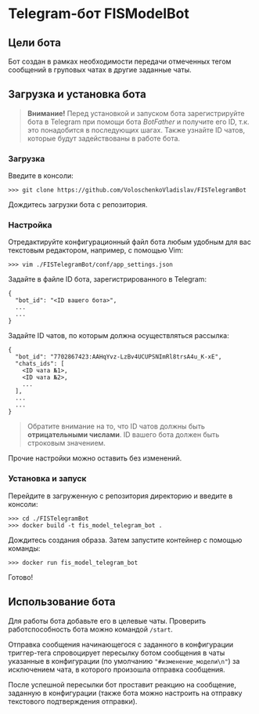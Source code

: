 # Telegram-бот FISModelBot

## Цели бота

Бот создан в рамках необходимости передачи отмеченных тегом сообщений в груповых чатах в другие заданные чаты.

## Загрузка и установка бота

> **Внимание!** Перед установкой и запуском бота зарегистрируйте бота в Telegram при помощи бота *BotFather* и получите его ID, т.к. это понадобится в последующих шагах. Также узнайте ID чатов, которые будут задействованы в работе бота.

### Загрузка

Введите в консоли:

```
>>> git clone https://github.com/VoloschenkoVladislav/FISTelegramBot
```

Дождитесь загрузки бота с репозитория.

### Настройка

Отредактируйте конфигурационный файл бота любым удобным для вас текстовым редактором, например, с помощью Vim:

```
>>> vim ./FISTelegramBot/conf/app_settings.json
```

Задайте в файле ID бота, зарегистрированного в Telegram:

```
{
  "bot_id": "<ID вашего бота>",
  ...
  ...
}
```

Задайте ID чатов, по которым должна осуществляться рассылка:

```
{
  "bot_id": "7702867423:AAHqYvz-LzBv4UCUPSNImRl8trsA4u_K-xE",
  "chats_ids": [
    <ID чата №1>,
    <ID чата №2>,
    ...
  ],
  ...
  ...
}
```

> Обратите внимание на то, что ID чатов должны быть **отрицательными числами**. ID вашего бота должен быть строковым значением.

Прочие настройки можно оставить без изменений.

### Установка и запуск

Перейдите в загруженную с репозитория директорию и введите в консоли:

```
>>> cd ./FISTelegramBot
>>> docker build -t fis_model_telegram_bot .
```

Дождитесь создания образа. Затем запустите контейнер с помощью команды:

```
>>> docker run fis_model_telegram_bot
```

Готово!

## Использование бота

Для работы бота добавьте его в целевые чаты. Проверить работспособность бота можно командой `/start`.

Отправка сообщения начинающегося с заданного в конфигурации триггер-тега спровоцирует пересылку ботом сообщения в чаты указанные в конфигурации (по умолчанию `"#изменение_модели\n"`) за исключением чата, в которого произошла отправка сообщения.

После успешной пересылки бот проставит реакцию на сообщение, заданную в конфигурации (также бота можно настроить на отправку текстового подтверждения отправки). 

